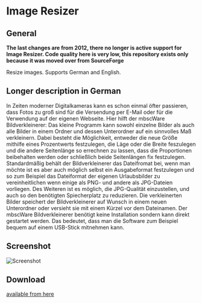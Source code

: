 # Image Resizer
## General
**The last changes are from 2012, there no longer is active support for Image Resizer. Code quality here is very low, this repository exists only because it was moved over from SourceForge**

Resize images. Supports German and English.

## Longer description in German

In Zeiten moderner Digitalkameras kann es schon einmal öfter passieren, dass Fotos zu groß sind für die Versendung per E-Mail oder
für die Verwendung auf der eigenen Webseite.
Hier hilft der mbscWare Bildverkleinerer: Das kleine Programm kann sowohl einzelne Bilder als auch alle Bilder in einem Ordner 
und dessen Unterordner auf ein sinnvolles Maß verkleinern. Dabei besteht die Möglichkeit, entweder die neue Größe mithilfe eines 
Prozentwerts festzulegen, die Läge oder die Breite feszulegen und die andere Seitenlänge so errechnen zu lassen, dass die 
Proportionen beibehalten werden oder schließlich beide Seitenlängen fix festzulegen. Standardmäßig behält der 
Bildverkleinerer das Dateifromat bei, wenn man möchte ist es aber auch möglich selbst ein Ausgabeformat festzulegen und so zum 
Beispiel das Dateiformat der eigenen Urlaubsbilder zu vereinheitlichen wenn einige als PNG- und andere als JPG-Dateien vorliegen. 
Des Weiteren ist es möglich, die JPG-Qualität einzustellen, und auch so den benötigten Spiecherplatz zu reduzieren.
Die verkleinerten Bilder speichert der Bildverkleinerer auf Wunsch in einem neuen Unterordner oder versieht sie mit einem Kürzel 
vor dem Dateinamen.
Der mbscWare Bildverkleinerer benötigt keine Installation sondern kann direkt gestartet werden. Das bedeutet, dass man die 
Software zum Beispiel bequem auf einem USB-Stick mitnehmen kann.

## Screenshot
![Screenshot](http://m-schwarz.net/blog/wp-content/uploads/2017/03/de.png "Screenshot")

## Download
[available from here](https://github.com/michael-schwarz/image-resizer/releases)
